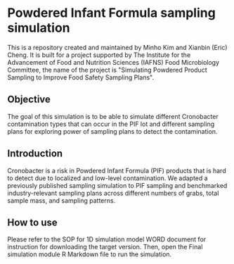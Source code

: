 # Powdered Infant Formula sampling simulation 
This is a repository created and maintained by Minho Kim and Xianbin (Eric) Cheng. It is built for a project supported by The Institute for the Advancement of Food and Nutrition Sciences (IAFNS) Food Microbiology Committee, the name of the project is "Simulating Powdered Product Sampling to Improve Food Safety Sampling Plans".   

## Objective
The goal of this simulation is to be able to simulate different Cronobacter contamination types that can occur in the PIF lot and different sampling plans for exploring power of sampling plans to detect the contamination. 

## Introduction
Cronobacter is a risk in Powdered Infant Formula (PIF) products that is hard to detect due to localized and low-level contamination. We adapted a previously published sampling simulation to PIF sampling and benchmarked industry-relevant sampling plans across different numbers of grabs, total sample mass, and sampling patterns. 

## How to use
Please refer to the SOP for 1D simulation model WORD document for instruction for downloading the target version. Then, open the Final simulation module R Markdown file to run the simulation.

